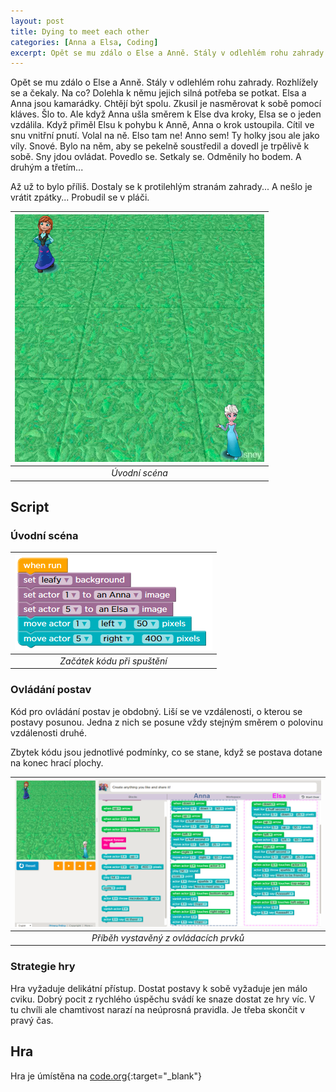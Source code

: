 ```yaml
---
layout: post
title: Dying to meet each other
categories: [Anna a Elsa, Coding]
excerpt: Opět se mu zdálo o Else a Anně. Stály v odlehlém rohu zahrady. Rozhlížely se a čekaly. Na co? Dolehla k němu jejich silná potřeba se potkat.
---
```


Opět se mu zdálo o Else a Anně. Stály v odlehlém rohu zahrady. Rozhlížely se a čekaly. Na co? Dolehla k němu jejich silná potřeba se potkat. Elsa a Anna jsou kamarádky. Chtějí být spolu. Zkusil je nasměrovat k sobě pomocí kláves. Šlo to. Ale když Anna ušla směrem k Else dva kroky, Elsa se o jeden vzdálila. Když přiměl Elsu k pohybu k Anně, Anna o krok ustoupila. Cítil ve snu vnitřní pnutí. Volal na ně. Elso tam ne! Anno sem! Ty holky jsou ale jako víly. Snové. Bylo na něm, aby se pekelně soustředil a dovedl je trpělivě k sobě. Sny jdou ovládat. Povedlo se. Setkaly se. Odměnily ho bodem. A druhým a třetím... 

Až už to bylo příliš. Dostaly se k protilehlým stranám zahrady... A nešlo je vrátit zpátky... Probudil se v pláči.

| ![](/images/EA-dying-to-meet.png) |
|:--:| 
| *Úvodní scéna* |

## Script
### Úvodní scéna

| ![](/images/EA-dying-to-meet-snippet-01.png) |
|:--:|
| *Začátek kódu při spuštění* |

### Ovládání postav
Kód pro ovládání postav je obdobný. Liší se ve vzdálenosti, o kterou se postavy posunou. Jedna z nich se posune vždy stejným směrem o polovinu vzdálenosti druhé.

Zbytek kódu jsou jednotlivé podmínky, co se stane, když se postava dotane na konec hrací plochy.

| ![](/images/EA-dying-to-meet-snippet-02.png) |
|:--:|
| *Příběh vystavěný z ovládacích prvků* |

### Strategie hry
Hra vyžaduje delikátní přístup. Dostat postavy k sobě vyžaduje jen málo cviku. Dobrý pocit z rychlého úspěchu svádí ke snaze dostat ze hry víc. V tu chvíli ale chamtivost narazí na neúprosná pravidla. Je třeba skončit v pravý čas.

## Hra
Hra je úmístěna na [code.org](https://studio.code.org/projects/infinity/IFXk2uxprcx598tZDp38gp3IA34L0-8FhjjxPFUtKTI){:target="_blank"}